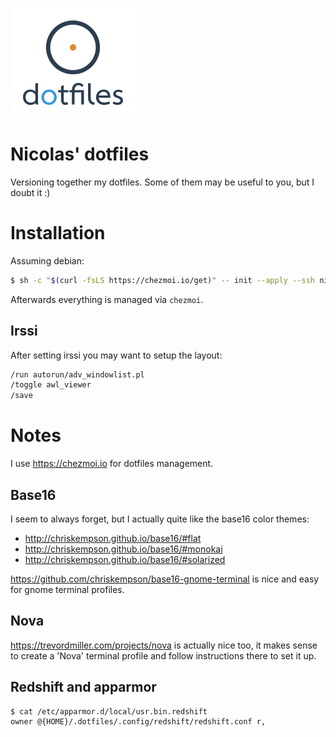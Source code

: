 ![Logo](logo_200.png "Logo")

# Nicolas' dotfiles

Versioning together my dotfiles. Some of them may be useful to you, but I doubt
it :)

# Installation

Assuming debian:

```bash
$ sh -c "$(curl -fsLS https://chezmoi.io/get)" -- init --apply --ssh nicdumz
```

Afterwards everything is managed via `chezmoi`.

## Irssi

After setting irssi you may want to setup the layout:

```bash
/run autorun/adv_windowlist.pl
/toggle awl_viewer
/save
```

# Notes

I use https://chezmoi.io for dotfiles management.

## Base16

I seem to always forget, but I actually quite like the base16 color themes:

-   http://chriskempson.github.io/base16/#flat
-   http://chriskempson.github.io/base16/#monokai
-   http://chriskempson.github.io/base16/#solarized

https://github.com/chriskempson/base16-gnome-terminal is nice and easy for gnome
terminal profiles.

## Nova

https://trevordmiller.com/projects/nova is actually nice too, it makes sense to
create a 'Nova' terminal profile and follow instructions there to set it up.

## Redshift and apparmor

```
$ cat /etc/apparmor.d/local/usr.bin.redshift
owner @{HOME}/.dotfiles/.config/redshift/redshift.conf r,
```
